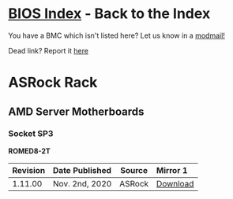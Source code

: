 # [BIOS Index](/beta_bios/beta_bios_rack.md) - Back to the Index

You have a BMC which isn't listed here? Let us know in a [modmail!](https://www.reddit.com/message/compose?to=%2Fr%2FASRock)

Dead link? Report it [here](https://forms.gle/ApqAN72vS6sxzFnm7)

# **ASRock Rack**

## **AMD Server Motherboards**

### **Socket SP3**

**ROMED8-2T**

Revision|Date Published|Source|Mirror 1
:--|:--|:--:|:--
1.11.00|Nov. 2nd, 2020 |ASRock|[Download](https://drive.google.com/file/d/1ns_eyMt8PZqS9VRQrsbnmYzcS9lBbh-y/view?usp=sharing)
